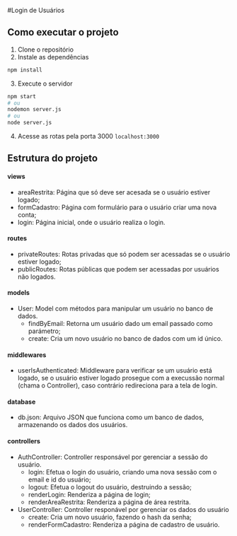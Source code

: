 #Login de Usuários

## Como executar o projeto

1. Clone o repositório
2. Instale as dependências
```bash
npm install
```
3. Execute o servidor
```bash
npm start
# ou
nodemon server.js
# ou
node server.js
```
4. Acesse as rotas pela porta 3000
`localhost:3000`

## Estrutura do projeto
#### views
- areaRestrita: Página que só deve ser acesada se o usuário estiver logado;
- formCadastro: Página com formulário para o usuário criar uma nova conta;
- login: Página inicial, onde o usuário realiza o login.

#### routes
- privateRoutes: Rotas privadas que só podem ser acessadas se o usuário estiver logado;
- publicRoutes: Rotas públicas que podem ser acessadas por usuários não logados.

#### models
- User: Model com métodos para manipular um usuário no banco de dados.
  - findByEmail: Retorna um usuário dado um email passado como parámetro;
  - create: Cria um novo usuário no banco de dados com um id único.

#### middlewares
- userIsAuthenticated: Middleware para verificar se um usuário está logado, se o usuário estiver logado prosegue com a execussão normal (chama o Controller), caso contrário redireciona para a tela de login.

#### database
- db.json: Arquivo JSON que funciona como um banco de dados, armazenando os dados dos usuários.

#### controllers
- AuthController: Controller responsável por gerenciar a sessão do usuário.
  - login: Efetua o login do usuário, criando uma nova sessão com o email e id do usuário;
  - logout: Efetua o logout do usuário, destruindo a sessão;
  - renderLogin: Renderiza a página de login;
  - renderAreaRestrita: Renderiza a página de área restrita.
- UserController: Controller responável por gerenciar os dados do usuário
  - create: Cria um novo usuário, fazendo o hash da senha;
  - renderFormCadastro: Renderiza a página de cadastro de usuário.